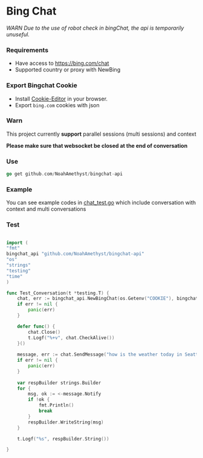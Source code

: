 
# Bing Chat  

*WARN Due to the use of robot check in bingChat, the api is temporarily unuseful.*

### Requirements
* Have access to https://bing.com/chat
* Supported country or proxy with NewBing

### Export Bingchat Cookie
- Install [Cookie-Editor](https://chrome.google.com/webstore/detail/cookie-editor/hlkenndednhfkekhgcdicdfddnkalmdm?hl=en) in your browser.
- Export `bing.com` cookies with json

### Warn
This project currently **support** parallel sessions (multi sessions) and context

**Please make sure that websocket be closed at the end of conversation**
### Use
```go
go get github.com/NoahAmethyst/bingchat-api
```

### Example

You can see example codes in [chat_test.go](gotest%2Fchat_test.go) 
which include conversation with context and multi conversations 

### Test
```go

import (
"fmt"
bingchat_api "github.com/NoahAmethyst/bingchat-api"
"os"
"strings"
"testing"
"time"
)

func Test_Conversation(t *testing.T) {
    chat, err := bingchat_api.NewBingChat(os.Getenv("COOKIE"), bingchat_api.ConversationBalanceStyle, 2*time.Minute)
    if err != nil {
        panic(err)
    }

    defer func() {
        chat.Close()
        t.Logf("%+v", chat.CheckAlive())
    }()
	
    message, err := chat.SendMessage("how is the weather today in Seattle")
    if err != nil {
        panic(err)
    }
	
    var respBuilder strings.Builder
    for {
        msg, ok := <-message.Notify
        if !ok {
            fmt.Println()
            break
        }
        respBuilder.WriteString(msg)
    }

    t.Logf("%s", respBuilder.String())

}

```